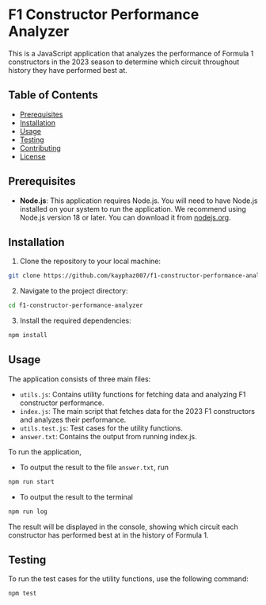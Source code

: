 # F1 Constructor Performance Analyzer

This is a JavaScript application that analyzes the performance of Formula 1 constructors in the 2023 season to determine which circuit throughout history they have performed best at.

## Table of Contents

- [Prerequisites](#prerequisites)
- [Installation](#installation)
- [Usage](#usage)
- [Testing](#testing)
- [Contributing](#contributing)
- [License](#license)

## Prerequisites

- **Node.js**: This application requires Node.js. You will need to have Node.js installed on your system to run the application. We recommend using Node.js version 18 or later. You can download it from [nodejs.org](https://nodejs.org/).

## Installation

1. Clone the repository to your local machine:

```bash
git clone https://github.com/kayphaz007/f1-constructor-performance-analyzer.git
```

2. Navigate to the project directory:

```bash
cd f1-constructor-performance-analyzer
```

3. Install the required dependencies:

```bash
npm install
```

## Usage

The application consists of three main files:

- `utils.js`: Contains utility functions for fetching data and analyzing F1 constructor performance.
- `index.js`: The main script that fetches data for the 2023 F1 constructors and analyzes their performance.
- `utils.test.js`: Test cases for the utility functions.
- `answer.txt`: Contains the output from running index.js.

To run the application,

- To output the result to the file `answer.txt`, run

```bash
npm run start
```

- To output the result to the terminal

```bash
npm run log
```

The result will be displayed in the console, showing which circuit each constructor has performed best at in the history of Formula 1.

## Testing

To run the test cases for the utility functions, use the following command:

```bash
npm test
```

